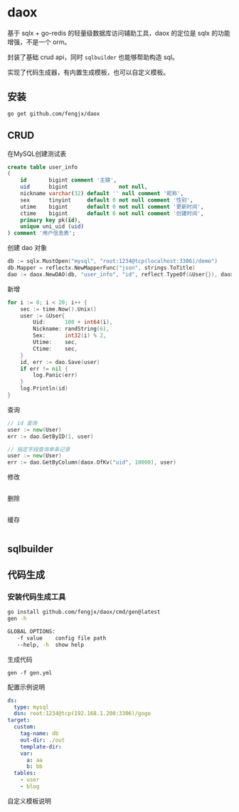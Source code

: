 # daox

基于 sqlx + go-redis 的轻量级数据库访问辅助工具，daox 的定位是 sqlx 的功能增强，不是一个 orm。

封装了基础 crud api，同时 `sqlbuilder` 也能够帮助构造 sql。

实现了代码生成器，有内置生成模板，也可以自定义模板。


## 安装

```
go get github.com/fengjx/daox
```

## CRUD

在MySQL创建测试表
```sql
create table user_info
(
    id       bigint comment '主键',
    uid      bigint                not null,
    nickname varchar(32) default '' null comment '昵称',
    sex      tinyint     default 0 not null comment '性别',
    utime    bigint      default 0 not null comment '更新时间',
    ctime    bigint      default 0 not null comment '创建时间',
    primary key pk(id),
    unique uni_uid (uid)
) comment '用户信息表';
```

创建 dao 对象
```go
db := sqlx.MustOpen("mysql", "root:1234@tcp(localhost:3306)/demo")
db.Mapper = reflectx.NewMapperFunc("json", strings.ToTitle)
dao := daox.NewDAO(db, "user_info", "id", reflect.TypeOf(&User{}), daox.IsAutoIncrement())
```

新增
```go
for i := 0; i < 20; i++ {
    sec := time.Now().Unix()
    user := &User{
        Uid:      100 + int64(i),
        Nickname: randString(6),
        Sex:      int32(i) % 2,
        Utime:    sec,
        Ctime:    sec,
    }
    id, err := dao.Save(user)
    if err != nil {
        log.Panic(err)
    }
    log.Println(id)
}


```

查询
```go
// id 查询
user := new(User)
err := dao.GetByID(1, user)

// 指定字段查询单条记录
user := new(User)
err := dao.GetByColumn(daox.OfKv("uid", 10000), user)
```

修改
```go

```

删除
```go

```


缓存
```go

```

## sqlbuilder








## 代码生成

### 安装代码生成工具

```bash
go install github.com/fengjx/daox/cmd/gen@latest
gen -h

GLOBAL OPTIONS:
   -f value    config file path
   --help, -h  show help
```

生成代码

```
gen -f gen.yml
```

配置示例说明

```yaml
ds:
  type: mysql
  dsn: root:1234@tcp(192.168.1.200:3306)/gogo
target:
  custom:
    tag-name: db
    out-dir: ./out
    template-dir:
    var:
      a: aa
      b: bb
  tables:
    - user
    - blog
```

自定义模板说明


